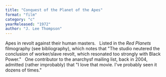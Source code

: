 ```yaml
---
title: "Conquest of the Planet of the Apes"
format: "film"
category: "c"
yearReleased: "1972"
author: "J. Lee Thompson"
---
```

Apes in revolt against their human masters.
 
Listed in the _Red  Planets_ filmography (see bibliography), which notes that "The studio neutered the  conclusion of worker/slave revolt, which resonated too strongly with Black  Power."
 
One contributor to the anarchysf mailing list, back in  2004, admitted (rather improbably) that "I love that movie. I've probably seen  it dozens of times."
